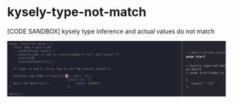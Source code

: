 # kysely-type-not-match

[CODE SANDBOX] kysely type inference and actual values do not match

![](./screenshot.png)
